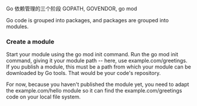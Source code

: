 
Go 依赖管理的三个阶段 GOPATH, GOVENDOR, go mod

Go code is grouped into packages, and packages are grouped into modules.

### Create a module

Start your module using the go mod init command.
Run the go mod init command, giving it your module path -- here, use example.com/greetings. If you publish a module, this must be a path from which your module can be downloaded by Go tools. That would be your code's repository.

For now, because you haven't published the module yet, you need to adapt the example.com/hello module so it can find the example.com/greetings code on your local file system.

